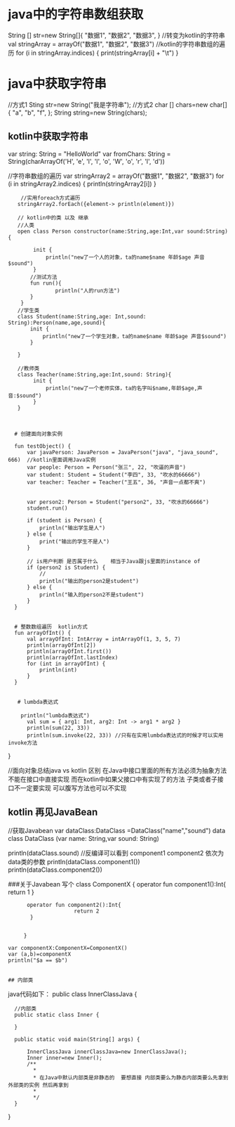 
# java中的字符串数组获取

String [] str=new String[]{
   "数据1",
   "数据2",
   "数据3",
}
//转变为kotlin的字符串
 val stringArray = arrayOf("数据1", "数据2", "数据3")
        //kotlin的字符串数组的遍历
        for (i in stringArray.indices) {
            print(stringArray[i] + "\t")
        }

  # java中获取字符串

  //方式1
  Sting str=new String("我是字符串");
  //方式2
   char [] chars=new char[] {
                "a",
                "b",
                "f",
        };
   String string=new String(chars);
  ## kotlin中获取字符串
   var string: String = "HelloWorld"
   var fromChars: String = String(charArrayOf('H', 'e', 'l', 'l', 'o', 'W', 'o', 'r', 'l', 'd'))

   //字符串数组的遍历
   var stringArray2 = arrayOf("数据1", "数据2", "数据3")
       for (i in stringArray2.indices) {
           println(stringArray2[i])
       }

        //实用foreach方式遍历
       stringArray2.forEach({element-> println(element)})

       // kotlin中的类 以及 继承
       //人类
       open class Person constructor(name:String,age:Int,var sound:String){

            init {
                println("new了一个人的对象，ta的name$name 年龄$age 声音$sound")
            }
           //测试方法
           fun run(){
                   println("人的run方法")
           }
        }
       //学生类
       class Student(name:String,age: Int,sound: String):Person(name,age,sound){
           init {
               println("new了一个学生对象，ta的name$name 年龄$age 声音$sound")
           }

       }

       //教师类
       class Teacher(name:String,age:Int,sound: String){
            init {
                println("new了一个老师实体，ta的名字叫$name,年龄$age,声音:$sound")
            }
       }



      # 创建面向对象实例

      fun testObject() {
          var javaPerson: JavaPerson = JavaPerson("java", "java_sound", 666)  //kotlin里面调用Java实例
          var people: Person = Person("张三", 22, "吹逼的声音")
          var student: Student = Student("李四", 33, "吹水的66666")
          var teacher: Teacher = Teacher("王五", 36, "声音一点都不爽")


          var person2: Person = Student("person2", 33, "吹水的66666")
          student.run()

          if (student is Person) {
              println("输出学生是人")
          } else {
              print("输出的学生不是人")
          }

          // is用户判断 是否属于什么    相当于Java跟js里面的instance of
          if (person2 is Student) {
              //
              println("输出的person2是student")
          } else {
              println("输入的person2不是student")
          }
      }


      # 整数数组遍历  kotlin方式
      fun arrayOfInt() {
          val arrayOfInt: IntArray = intArrayOf(1, 3, 5, 7)
          println(arrayOfInt[2])
          println(arrayOfInt.first())
          println(arrayOfInt.lastIndex)
          for (int in arrayOfInt) {
              println(int)
          }
      }


       # lumbda表达式

        println("lumbda表达式")
          val sum = { arg1: Int, arg2: Int -> arg1 * arg2 }
          println(sum(22, 33))
          println(sum.invoke(22, 33)) //只有在实用lumbda表达式的时候才可以实用invoke方法
}


//面向对象总结java vs kotlin  区别
在Java中接口里面的所有方法必须为抽象方法不能在接口中直接实现
而在kotlin中如果父接口中有实现了的方法  子类或者子接口不一定要实现  可以腹写方法也可以不实现

## kotlin 再见JavaBean
 //获取Javabean
 var dataClass:DataClass =DataClass("name","sound")
 data class DataClass (var name: String,var sound: String)

  println(dataClass.sound)
   //反编译可以看到 component1   component2 依次为data类的参数
     println(dataClass.component1())
     println(dataClass.component2())


###关于Javabean 写个
    class ComponentX {
         operator fun component1():Int{
                  return 1
          }

          operator fun component2():Int{
                         return 2
           }


         }

    var componentX:ComponentX=ComponentX()
    var (a,b)=componentX
    println("$a == $b")


    ## 内部类
  java代码如下：
  public class InnerClassJava {


      //内部类
      public static class Inner {

      }

      public static void main(String[] args) {

          InnerClassJava innerClassJava=new InnerClassJava();
          Inner inner=new Inner();
          /**
            *
            * 在Java中默认内部类是非静态的  要想直接 内部类要么为静态内部类要么先拿到外部类的实例 然后再拿到
            *
            */
      }
  }



